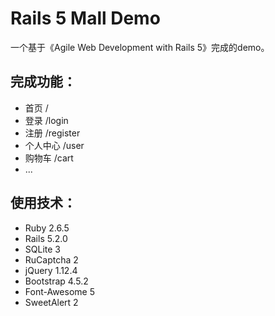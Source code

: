 # Rails 5 Mall Demo

一个基于《Agile Web Development with Rails 5》完成的demo。

## 完成功能：

* 首页 /
* 登录 /login
* 注册 /register
* 个人中心 /user
* 购物车 /cart
* ...

## 使用技术：

- Ruby 2.6.5
- Rails 5.2.0
- SQLite 3
- RuCaptcha 2
- jQuery 1.12.4
- Bootstrap 4.5.2
- Font-Awesome 5
- SweetAlert 2